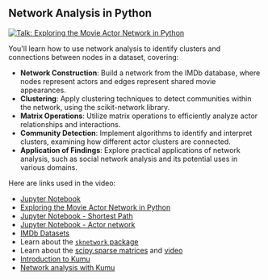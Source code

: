 ## Network Analysis in Python

[![Talk: Exploring the Movie Actor Network in Python](https://i.ytimg.com/vi_webp/uPL3VuRqOy4/sddefault.webp)](https://youtu.be/uPL3VuRqOy4)

You'll learn how to use network analysis to identify clusters and connections between nodes in a dataset, covering:

- **Network Construction**: Build a network from the IMDb database, where nodes represent actors and edges represent shared movie appearances.
- **Clustering**: Apply clustering techniques to detect communities within the network, using the scikit-network library.
- **Matrix Operations**: Utilize matrix operations to efficiently analyze actor relationships and interactions.
- **Community Detection**: Implement algorithms to identify and interpret clusters, examining how different actor clusters are connected.
- **Application of Findings**: Explore practical applications of network analysis, such as social network analysis and its potential uses in various domains.

Here are links used in the video:

- [Jupyter Notebook](https://colab.research.google.com/drive/1VRlAOfREGwflv7v2VmN-6O_wqRno4Xcq?usp=sharing)
- [Exploring the Movie Actor Network in Python](https://youtu.be/6hzLw80qxto)
- [Jupyter Notebook - Shortest Path](https://colab.research.google.com/drive/1-b0pA1O6rCS-ZwU_MWdCzx0CEI_WnyZ2)
- [Jupyter Notebook - Actor network](https://colab.research.google.com/drive/1Lps2fkRlyPAnR63hDOihzCaMvo_RU6Ds)
- [IMDb Datasets](https://developer.imdb.com/non-commercial-datasets/)
- Learn about the [`sknetwork` package](https://scikit-network.readthedocs.io/en/latest/use_cases/votes.html)
- Learn about the [scipy.sparse matrices](https://cmdlinetips.com/sparse-matrices-in-python-with-scipy/) and [video](https://youtu.be/v_S7cOL5ZWU)
- [Introduction to Kumu](https://youtu.be/fwiz7PnipgQ)
- [Network analysis with Kumu](https://docs.kumu.io/guides/disciplines/sna-network-mapping)
